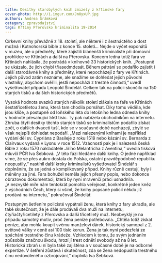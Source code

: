 ```yaml
---
title: Desítky starobylých knih zmizely z křtinské fary
cover-photo: http://i.imgur.com/JnOyxUP.jpg
authors: Andrea Šrámková
category: zpravodajství
tags: Křtiny Přerovsko kriminalita 19-2014
---
```


Církevní knihy převážně z 18. století, ale některé i z šestnáctého a dost možná i Kutnohorská bible z konce 15. století… Nejde o výčet exponátů v muzeu, ale o předměty, které zajistili blanenští kriminalisté při domovní prohlídce ve Křtinách a další na Přerovsku. Koncem ledna totiž fara ve Křtinách nahlásila, že postrádá v knihovně 33 historických knih. „Postupně se ukázalo, že jich chybí třiasedmdesát. Během pátrání se podařilo zajistit i další starodávné knihy a předměty, které nepocházejí z fary ve Křtinách. Jejich původ zatím neznáme, ale snažíme se dohledat jejich původní vlastníky, abychom ověřili, jestli nepochází z trestné činnosti,“ uvedl vyšetřovatel případu Leopold Šindelář. Celkem tak na policii skončilo na 150 starých tisků a dalších historických předmětů.

Vysoká hodnota svazků starých několik století zlákala na faře ve Křtinách šestatřicetiletou ženu, která tam chodila pomáhat. Díky tomu věděla, kde jsou klíče, a postupně od loňského léta do letošního ledna odnesla knihy v hodnotě přesahující 550 tisíc. Ty pak nabízela obchodníkům na internetu. Zhruba čtyři desítky těchto starých tisků se kriminalistům podařilo získat zpět, o dalších dvaceti tuší, kde se v současné době nacházejí, zbylé se však nejspíš dohledat nepodaří. „Mezi nalezenými knihami je například vydání děl sv. Cypriána z Basileje z roku 1519 nebo kázání sv. Bernarda z Clairvaux vydaná v Lyonu v roce 1512. Vzácností pak je i nalezená česká Bible z roku 1570 nakladatele Jiřího Melantricha z Aventina,“ uvedla tisková mluvčí PČR Iva Šebková. „V této fázi hledáme další knihy. O jedné například víme, že se přes aukro dostala do Polska, ostatní pravděpodobně republiku neopustily,“ nastínil další kroky kriminalistů vyšetřovatel Šindelář s doplněním, že se jedná o komplikovaný případ. Knihy různě cestují, byly i měněny za jiné. Fara bohužel neměla jejich přesný popis, nebo dokonce obrazovou dokumentaci, která by nyní mravenčí práci usnadnila. „V nezvyklé míře nám tentokrát pomohla veřejnost, konkrétně jeden kněz z východních Čech, který si všiml, že knihy popsané policií někdo již prodává na internetu,“ pokračoval Šindelář.

Postupným šetřením policisté vypátrali ženu, která knihy z fary ukradla, ale také skutečnost, že je dále prodávali dva muži na internetu, čtyřiačtyřicetiletý z Přerovska a další třicetiletý muž. Neobvyklý je na případu samotný motiv, proč žena peníze potřebovala. „Chtěla totiž získat peníze, aby mohla koupit svému manželovi dárek, historický samopal z 2. světové války v ceně asi 100 tisíc korun. Žena je tak nyní podezřelá ze spáchání trestného činu krádeže. Vzhledem k tomu, že svým jednáním způsobila značnou škodu, hrozí jí trest odnětí svobody až na 8 let. Historická zbraň u ní byla také zajištěna a v současné době je na odborné expertíze. V šetření zůstává i skutečnost, zda se žena nedopustila trestného činu nedovoleného ozbrojování,“ doplnila Iva Šebková.